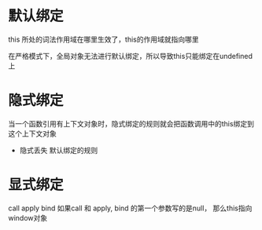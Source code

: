 # 默认绑定
this 所处的词法作用域在哪里生效了，this的作用域就指向哪里

在严格模式下，全局对象无法进行默认绑定，所以导致this只能绑定在undefined上

# 隐式绑定
当一个函数引用有上下文对象时，隐式绑定的规则就会把函数调用中的this绑定到这个上下文对象

- 隐式丢失
  默认绑定的规则

# 显式绑定
call apply bind
如果call 和 apply, bind 的第一个参数写的是null， 那么this指向window对象